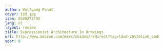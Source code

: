 ```yaml
---
author: Wolfgang Pehnt
cover: 180.jpg
isbn: 050027374X
lang: nl
layout: review
title: Expressionist Architecture In Drawings
url: http://www.amazon.com/exec/obidos/redirect?tag=ldvd-20%26link_code=xm2%26camp=2025%26creative=165953%26path=http://www.amazon.com/gp/redirect.html%253fASIN=050027374X%2526tag=ldvd-20%2526lcode=xm2%2526cID=2025%2526ccmID=165953%2526location=/o/ASIN/050027374X%25253FSubscriptionId=0VJDVJ14KM0P0VXDCQ82
year: 0
---
```

